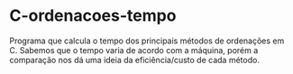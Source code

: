 # C-ordenacoes-tempo
Programa que calcula o tempo dos principais métodos de ordenações em C. Sabemos que o tempo varia de acordo com a máquina, porém a comparação nos dá uma ideia da eficiência/custo de cada método.

